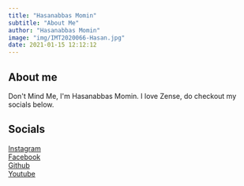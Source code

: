 ```yaml
---
title: "Hasanabbas Momin"
subtitle: "About Me"
author: "Hasanabbas Momin"
image: "img/IMT2020066-Hasan.jpg"
date: 2021-01-15 12:12:12
---
```


## About me

Don't Mind Me, I'm Hasanabbas Momin. I love Zense, do checkout my socials below.

## Socials

[Instagram](https://www.instagram.com/official_hasanmomin/)<br/>
[Facebook](https://www.facebook.com/hasan.abbas.77715)<br/>
[Github](https://github.com/Hasanabbas-Momin)<br/>
[Youtube](https://www.youtube.com/channel/UCdZVtZFWaayIq-r2kcXZLyA)
